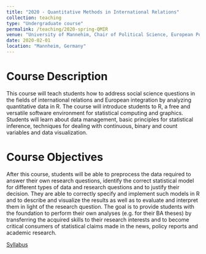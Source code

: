 ```yaml
---
title: "2020 - Quantitative Methods in International Relations"
collection: teaching
type: "Undergraduate course"
permalink: /teaching/2020-spring-QMIR
venue: "University of Mannehim, Chair of Political Science, European Politics"
date: 2020-02-01
location: "Mannheim, Germany"
---
```



Course Description
======
This course will teach students how to address social science questions in the fields of international
relations and European integration by analyzing quantitative data in R. The course will introduce
students to R, a free and versatile software environment for statistical computing and graphics.
Students will learn about data management, basic principles for statistical inference, techniques
for dealing with continuous, binary and count variables and data visualization.


Course Objectives
======
After this course, students will be able to preprocess the data required to answer their own research questions, identify the correct statistical model for different types of data and research
questions and to justify their decision. They are able to correctly specify and implement such
models in R and to describe and visualize the results as well as to evaluate and interpret them
in light of the research question. The goal is to provide students with the foundation to perform
their own analyses (e.g. for their BA theses) by transferring the acquired skills to their research
interests and to become critical consumers of statistical claims made in the news, policy reports
and academic research.


[Syllabus](http://d-wey.github.io/files/Syllabus_QMIR_2020.pdf)

